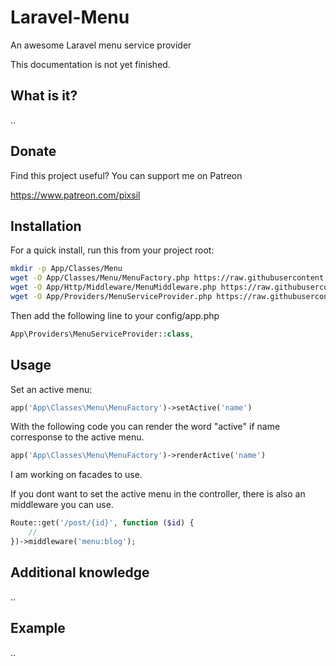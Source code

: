 # Laravel-Menu
An awesome Laravel menu service provider

This documentation is not yet finished.

## What is it?

..

## Donate

Find this project useful? You can support me on Patreon

https://www.patreon.com/pixsil

## Installation

For a quick install, run this from your project root:
```bash
mkdir -p App/Classes/Menu
wget -O App/Classes/Menu/MenuFactory.php https://raw.githubusercontent.com/pixsil/Laravel-Menu/main/Classes/Menu/MenuFactory.php
wget -O App/Http/Middleware/MenuMiddleware.php https://raw.githubusercontent.com/pixsil/Laravel-Menu/main/Http/Middleware/MenuMiddleware.php
wget -O App/Providers/MenuServiceProvider.php https://raw.githubusercontent.com/pixsil/Laravel-Menu/main/Providers/MenuServiceProvider.php
```

Then add the following line to your config/app.php

```php
App\Providers\MenuServiceProvider::class,
```

## Usage

Set an active menu:
```php
app('App\Classes\Menu\MenuFactory')->setActive('name')
```

With the following code you can render the word "active" if name corresponse to the active menu.
```php
app('App\Classes\Menu\MenuFactory')->renderActive('name')
```

I am working on facades to use.

If you dont want to set the active menu in the controller, there is also an middleware you can use.
```php
Route::get('/post/{id}', function ($id) {
    //
})->middleware('menu:blog');
```


## Additional knowledge

..

## Example

..
